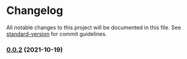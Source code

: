 # Changelog

All notable changes to this project will be documented in this file. See [standard-version](https://github.com/conventional-changelog/standard-version) for commit guidelines.

### [0.0.2](https://github.com/thomas-gouty-decathlon/tests/compare/v1.0.1...v0.0.2) (2021-10-19)
